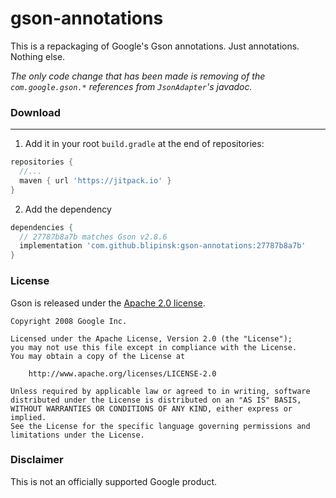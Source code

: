 # gson-annotations

This is a repackaging of Google's Gson annotations. Just annotations. Nothing else.

_The only code change that has been made is removing of the `com.google.gson.*` references from `JsonAdapter`'s javadoc._

### Download

---

1. Add it in your root `build.gradle` at the end of repositories:

```gradle
repositories {
  //...
  maven { url 'https://jitpack.io' }
}
```

2. Add the dependency
```gradle
dependencies {
  // 27787b8a7b matches Gson v2.8.6
  implementation 'com.github.blipinsk:gson-annotations:27787b8a7b'
}
```

### License

Gson is released under the [Apache 2.0 license](LICENSE).

```
Copyright 2008 Google Inc.

Licensed under the Apache License, Version 2.0 (the "License");
you may not use this file except in compliance with the License.
You may obtain a copy of the License at

    http://www.apache.org/licenses/LICENSE-2.0

Unless required by applicable law or agreed to in writing, software
distributed under the License is distributed on an "AS IS" BASIS,
WITHOUT WARRANTIES OR CONDITIONS OF ANY KIND, either express or implied.
See the License for the specific language governing permissions and
limitations under the License.
```

### Disclaimer

This is not an officially supported Google product.
